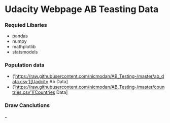 # Udacity Webpage AB Teasting Data
### Requied Libaries 
  - pandas
  - numpy 
  - mathplotlib 
  - statsmodels

### Population data
- ('https://raw.githubusercontent.com/nicmodan/AB_Testing-/master/ab_data.csv')[Uadcity Ab Data]
- ('https://raw.githubusercontent.com/nicmodan/AB_Testing-/master/countries.csv')[Countries Data]

### Draw Canclutions 
  #### - 
